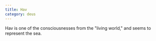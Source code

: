 ```yaml
---
title: Hav
category: deus
---
```

Hav is one of the consciousnesses from the &quot;living world,&quot; and seems to represent the sea.
